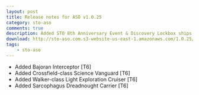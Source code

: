 ```yaml
---
layout: post
title: Release notes for ASO v1.0.25
category: sto-aso
comments: true
description: Added STO 8th Anniversary Event & Discovery Lockbox ships
download: http://sto-aso.com.s3-website-us-east-1.amazonaws.com/1.0.25/sto-aso.zip
tags:
    - sto-aso
---
```


 - Added Bajoran Interceptor [T6]
 - Added Crossfield-class Science Vanguard [T6]
 - Added Walker-class Light Exploration Cruiser [T6]
 - Added Sarcophagus Dreadnought Carrier [T6]
